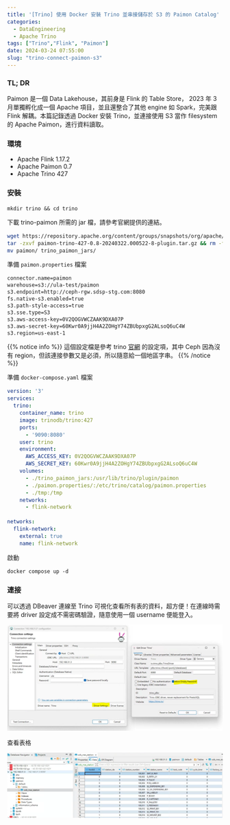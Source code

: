 ```yaml
---
title: '[Trino] 使用 Docker 安裝 Trino 並串接儲存於 S3 的 Paimon Catalog'
categories:
  - DataEngineering
  - Apache Trino
tags: ["Trino","Flink", "Paimon"]
date: 2024-03-24 07:55:00
slug: "trino-connect-paimon-s3"
---
```


### TL; DR
Paimon 是一個 Data Lakehouse，其前身是 Flink 的 Table Store， 2023 年 3 月單獨孵化成一個 Apache 項目，並且還整合了其他 engine 如 Spark，完美跟 Flink 解耦。本篇記錄透過 Docker 安裝 Trino，並連接使用 S3 當作 filesystem 的 Apache Paimon，進行資料讀取。

<!--more-->

### 環境
- Apache Flink 1.17.2
- Apache Paimon 0.7
- Apache Trino 427

### 安裝

```
mkdir trino && cd trino
```

下載 trino-paimon 所需的 jar 檔，請參考官網提供的連結。

```sh
wget https://repository.apache.org/content/groups/snapshots/org/apache/paimon/paimon-trino-427/0.8-SNAPSHOT/paimon-trino-427-0.8-20240322.000522-8-plugin.tar.gz
tar -zxvf paimon-trino-427-0.8-20240322.000522-8-plugin.tar.gz && rm -f paimon-trino-427-0.8-20240322.000522-8-plugin.tar.gz
mv paimon/ trino_paimon_jars/
```

準備 `paimon.properties` 檔案

```
connector.name=paimon
warehouse=s3://ula-test/paimon
s3.endpoint=http://ceph-rgw.sdsp-stg.com:8080
fs.native-s3.enabled=true
s3.path-style-access=true
s3.sse.type=S3
s3.aws-access-key=0V2QOGVWCZAAK9DXA07P
s3.aws-secret-key=60Kwr0A9jjH4A2ZOHgY74ZBUbpxgG2ALsoQ6uC4W
s3.region=us-east-1
```

{{% notice info %}}
這個設定檔是參考 trino <a href="https://trino.io/docs/current/object-storage/file-system-s3.html">官網</a> 的設定項，其中 Ceph 因為沒有 region，但該連接參數又是必須，所以隨意給一個地區字串。
{{% /notice %}}

準備 `docker-compose.yaml` 檔案

```yaml
version: '3'
services:
  trino:
    container_name: trino
    image: trinodb/trino:427
    ports:
      - '9090:8080'
    user: trino
    environment:
      AWS_ACCESS_KEY: 0V2QOGVWCZAAK9DXA07P
      AWS_SECRET_KEY: 60Kwr0A9jjH4A2ZOHgY74ZBUbpxgG2ALsoQ6uC4W
    volumes:
      - ./trino_paimon_jars:/usr/lib/trino/plugin/paimon
      - ./paimon.properties/:/etc/trino/catalog/paimon.properties
      - ./tmp:/tmp
    networks:
      - flink-network

networks:
  flink-network:
    external: true
    name: flink-network
```

啟動

```
docker compose up -d
```

### 連接
可以透過 DBeaver 連線至 Trino 可視化查看所有表的資料，超方便！在連線時需要將 driver 設定成不需密碼驗證，隨意使用一個 username 便能登入。

![](./connection.png)

查看表格

![](./result.png)




